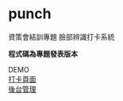 # punch

資策會結訓專題
臉部辨識打卡系統

**程式碼為專題發表版本**


DEMO
<br>
<a href="http://punch.azurewebsites.net/punch.html">打卡頁面</a>
<br>
<a href="https://punch.azurewebsites.net/">後台管理</a>

